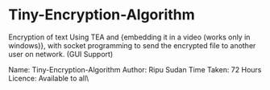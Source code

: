 # Tiny-Encryption-Algorithm
Encryption of text Using TEA and {embedding it in  a video (works only in windows)}, with socket programming to send the encrypted file to another user on network. (GUI Support)

Name: Tiny-Encryption-Algorithm
Author: Ripu Sudan
Time Taken: 72 Hours
Licence: Available to all\
